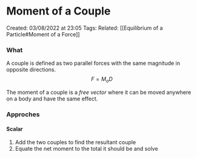 # Moment of a Couple
Created: 03/08/2022 at 23:05
Tags: 
Related: [[Equilibrium of a Particle#Moment of a Force]]

### What
A couple is defined as two parallel forces with the same magnitude in opposite directions.
$$F = M_o D$$

The moment of a couple is a *free vector* where it can be moved anywhere on a body and have the same effect.

### Approches
#### Scalar
1) Add the two couples to find the resultant couple
2) Equate the net moment to the total it should be and solve